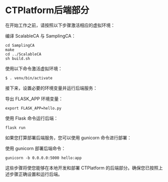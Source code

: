 # CTPlatform后端部分
在开始工作之前，请按照以下步骤激活相应的虚拟环境：

编译 ScalableCA 与 SamplingCA：
```
cd SamplingCA
make
cd ../ScalableCA
sh build.sh
```

使用以下命令激活虚拟环境：
```
$ . venv/bin/activate
```

接下来，设置必要的环境变量并运行后端服务：

导出 FLASK_APP 环境变量：
```
export FLASK_APP=hello.py
```

使用 Flask 命令运行后端：
```
flask run
```

如果您打算部署后端服务，您可以使用 gunicorn 命令进行部署：

使用 gunicorn 部署后端命令：
```
gunicorn -b 0.0.0.0:5000 hello:app
```

这些步骤将使您能够在本地开发和部署 CTPlatform 的后端部分。确保您已按照上述步骤正确设置和运行后端。